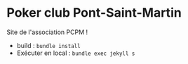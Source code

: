 # Poker club Pont-Saint-Martin

Site de l'association PCPM !

* build : `bundle install`
* Exécuter en local : `bundle exec jekyll s`
